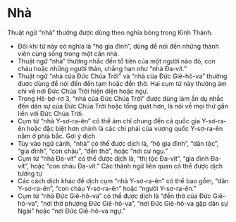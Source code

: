 # Nhà

Thuật ngữ “nhà” thường được dùng theo nghĩa bóng trong Kinh Thánh. 
- Đôi khi từ này có nghĩa là “hộ gia đình”, dùng để nói đến những thành viên cùng sống trong một căn nhà. 
- Thuật ngữ “nhà” thường nhắc đến tổ tiên của một người nào đó, con cháu hoặc những người thân, chẳng hạn như “nhà Đa-vít.” 
- Thuật ngữ “nhà của Đức Chúa Trời” và “nhà của Đức Giê-hô-va” thường được dùng để nói đến đền tạm hoặc đền thờ. Hai cụm từ này thường ám chỉ về nơi Đức Chúa Trời hiện diện hoặc ngự. 
- Trong Hê-bơ-rơ 3, “nhà của Đức Chúa Trời” được dùng làm ẩn dụ nhắc đến dân sự của Đức Chúa Trời hoặc tổng quát hơn, là nói về mọi thứ gắn liền với Đức Chúa Trời. 
- Cụm từ “nhà Y-sơ-ra-ên” có thể ám chỉ chung đến cả quốc gia Y-sơ-ra-ên hoặc đặc biệt hơn chính là các chi phái của vương quốc Y-sơ-ra-ên nằm ở phía bắc. 
Gợi ý dịch 
- Tùy vào ngữ cảnh, “nhà” có thể được dịch là, “hộ gia đình”, “dân tộc”, “gia đình”, “con cháu”, “đền thờ”, hoặc “nơi cư ngụ.” 
- Cụm từ “nhà Đa-vít” có thể được dịch là, “thị tộc Đa-vít”, “gia đình Đa-vít”, hoặc “con cháu Đa-vít.” Các thành ngữ liên quan có thể được dịch tương tự
- Các cách dịch khác để dịch cụm “nhà Y-sơ-ra-ên” có thể bao gồm, “dân Y-sơ-ra-ên”, “con cháu Y-sơ-ra-ên” hoặc “người Y-sơ-ra-ên.” 
- Cụm từ “nhà Đức Giê-hô-va” có thể được dịch là “đền thờ của Đức Giê-hô-va”, “nơi thờ phượng Đức Giê-hô-va”, “nơi Đức Giê-hô-va gặp dân sự Ngài” hoặc “nơi Đức Giê-hô-va ngự.”

